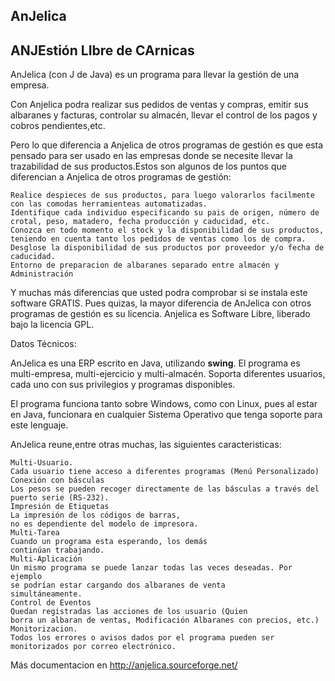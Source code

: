 ##       **AnJelica**
## ANJEstión LIbre de CArnicas

AnJelica (con J de Java) es un programa para llevar la gestión de una empresa.

Con Anjelica podra realizar sus pedidos de ventas y compras, emitir sus albaranes y facturas, controlar su almacén, llevar el control de los pagos y cobros pendientes,etc.

Pero lo que diferencia a Anjelica de otros programas de gestión es que esta pensado para ser usado en las empresas donde se necesite llevar la trazabilidad de sus productos.Estos son algunos de los puntos que diferencian a Anjelica
de otros programas de gestión:

    Realice despieces de sus productos, para luego valorarlos facilmente con las comodas herramienteas automatizadas.
    Identifique cada individuo especificando su pais de origen, número de crotal, peso, matadero, fecha producción y caducidad, etc.
    Conozca en todo momento el stock y la disponibilidad de sus productos, teniendo en cuenta tanto los pedidos de ventas como los de compra. Desglose la disponibilidad de sus productos por proveedor y/o fecha de caducidad.
    Entorno de preparacion de albaranes separado entre almacén y Administración


Y muchas más diferencias que usted podra comprobar si se instala este software GRATIS. Pues quizas, la mayor diferencia de AnJelica con otros programas de gestión es su licencia. Anjelica es Software Libre, liberado bajo la licencia GPL.

Datos Técnicos:

AnJelica es una ERP escrito en Java, utilizando **swing**.
El programa es multi-empresa, multi-ejercicio y multi-almacén. Soporta diferentes usuarios, cada uno con sus privilegios y programas disponibles.

El programa funciona tanto sobre Windows, como con Linux, pues al estar en Java, funcionara en cualquier Sistema Operativo que tenga soporte para este lenguaje.

AnJelica reune,entre otras muchas, las siguientes caracteristicas:

    Multi-Usuario.
    Cada usuario tiene acceso a diferentes programas (Menú Personalizado)
    Conexión con básculas
    Los pesos se pueden recoger directamente de las básculas a través del puerto serie (RS-232).
    Impresión de Etiquetas
    La impresión de los códigos de barras,
    no es dependiente del modelo de impresora.
    Multi-Tarea
    Cuando un programa esta esperando, los demás
    continúan trabajando.
    Multi-Aplicación
    Un mismo programa se puede lanzar todas las veces deseadas. Por ejemplo
    se podrían estar cargando dos albaranes de venta
    simultáneamente.
    Control de Eventos
    Quedan registradas las acciones de los usuario (Quien
    borra un albaran de ventas, Modificación Albaranes con precios, etc.)
    Monitorizacion.
    Todos los errores o avisos dados por el programa pueden ser monitorizados por correo electrónico.

Más documentacion en http://anjelica.sourceforge.net/


